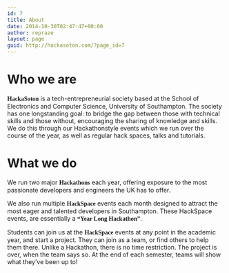 ```yaml
---
id: 7
title: About
date: 2014-10-30T02:47:47+00:00
author: repraze
layout: page
guid: http://hackasoton.com/?page_id=7
---
```

# Who we are

<b style="font-family: Orbitron;">HackaSoton</b> is a tech-entrepreneurial society based at the School of Electronics and Computer Science, University of Southampton. The society has one longstanding goal: to bridge the gap between those with technical skills and those without, encouraging the sharing of knowledge and skills. We do this through our Hackathonstyle events which we run over the course of the year, as well as regular hack spaces, talks and tutorials.

# What we do

We run two major <b style="font-family: Orbitron;">Hackathons</b> each year, offering exposure to the most passionate developers and engineers the UK has to offer.

We also run multiple <b style="font-family: Orbitron;">HackSpace</b> events each month designed to attract the most eager and talented developers in Southampton. These HackSpace events, are essentially a <b style="font-family: Orbitron;">&#8220;Year Long Hackathon&#8221;</b>.

Students can join us at the <b style="font-family: Orbitron;">HackSpace</b> events at any point in the academic year, and start a project. They can join as a team, or find others to help them there. Unlike a Hackathon, there is no time restriction. The project is over, when the team says so. At the end of each semester, teams will show what they&#8217;ve been up to!
  
<!--

<h1>The Team</h1>



<ul class="people">
  
<li>
    <img class="profile" src="https://i.imgur.com/pXXlaMQ.jpg" alt="Yiannis" />
    
<h3></h3>


    
<h5>President</h5>


  </li>



  
<li>
    <img class="profile" src="https://i.imgur.com/AULc5gC.jpg" alt="Michael" />
    
<h3>Michael Paulsen-Forster</h3>


    
<h5>Secretary</h5>


  </li>



  
<li>
    <img class="profile" src="https://i.imgur.com/pAvd2Im.jpg" alt="Amy" />
    
<h3>Amy Fearn</h3>


    
<h5>Finance and Sponsorship Executive</h5>


  </li>


</ul>



<ul class="people">
  
<li>
    <img class="profile" src="https://i.imgur.com/gUhQzny.jpg" alt="Jamie" />
    
<h3>Jamie Scott</h3>


    
<h5>Webmaster</h5>


  </li>


  
<li>
    <img class="profile" src="https://i.imgur.com/fqtgRCa.jpg" alt="Andrei" />
    
<h3>Andrei Rusu</h3>


    
<h5>Marketing Executive</h5>


  </li>


  
<li>
    <img class="profile" src="https://i.imgur.com/vPWTFXe.png" alt="" />
    
<h3>-</h3>


    
<h5>Events Executive</h5>


  </li>


</ul>


-->